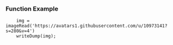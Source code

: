 ### Function Example

```luceescript+trycf
	img = imageRead('https://avatars1.githubusercontent.com/u/10973141?s=280&v=4')
	writeDump(img);
```
